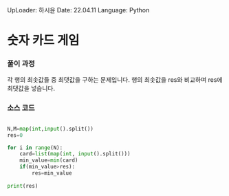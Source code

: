 
UpLoader: 하시윤
Date: 22.04.11
Language: Python

# 숫자 카드 게임

### 풀이 과정 
각 행의 최솟값들 중 최댓값을 구하는 문제입니다.
행의 최솟값을 res와 비교하며 res에 최댓값을 넣습니다.

### 소스 코드

```python

N,M=map(int,input().split())
res=0

for i in range(N):
    card=list(map(int, input().split()))
    min_value=min(card)
    if(min_value>res):
        res=min_value
        
print(res)
